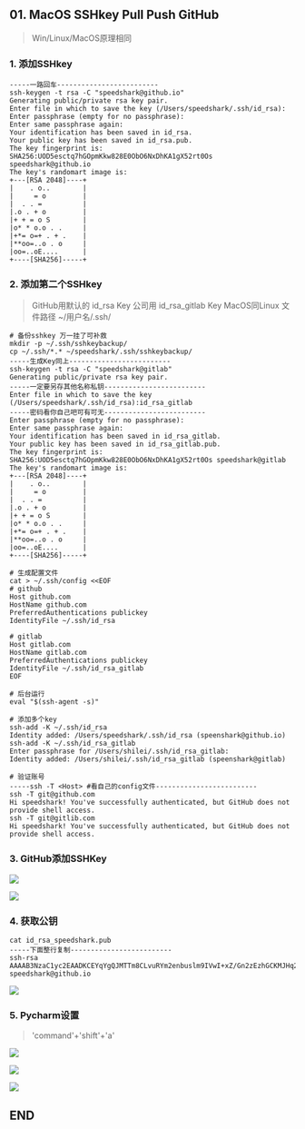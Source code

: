 ## 01. MacOS SSHkey Pull Push GitHub

> Win/Linux/MacOS原理相同

### 1. 添加SSHkey
````
-----一路回车-------------------------
ssh-keygen -t rsa -C "speedshark@github.io"
Generating public/private rsa key pair.
Enter file in which to save the key (/Users/speedshark/.ssh/id_rsa):
Enter passphrase (empty for no passphrase): 
Enter same passphrase again: 
Your identification has been saved in id_rsa.
Your public key has been saved in id_rsa.pub.
The key fingerprint is:
SHA256:UOD5esctq7hGOpmKkw828E0ObO6NxDhKA1gX52rt0Os speedshark@github.io
The key's randomart image is:
+---[RSA 2048]----+
|    . o..        |
|     = o         |
|  . . =          |
|.o . + o         |
|+ + = o S        |
|o* * o.o . .     |
|+*= o=+ . + .    |
|**oo=..o . o     |
|oo=..oE....      |
+----[SHA256]-----+
````



### 2. 添加第二个SSHkey

> GitHub用默认的 id_rsa Key
> 公司用 id_rsa_gitlab Key
> MacOS同Linux 文件路径 ~/用户名/.ssh/

````
# 备份sshkey 万一挂了可补救
mkdir -p ~/.ssh/sshkeybackup/
cp ~/.ssh/*.* ~/speedshark/.ssh/sshkeybackup/
-----生成Key同上-------------------------
ssh-keygen -t rsa -C "speedshark@gitlab"
Generating public/private rsa key pair.
-----一定要另存其他名称私钥-------------------------
Enter file in which to save the key (/Users/speedshark/.ssh/id_rsa):id_rsa_gitlab
-----密码看你自己吧可有可无-------------------------
Enter passphrase (empty for no passphrase): 
Enter same passphrase again: 
Your identification has been saved in id_rsa_gitlab.
Your public key has been saved in id_rsa_gitlab.pub.
The key fingerprint is:
SHA256:UOD5esctq7hGOpmKkw828E0ObO6NxDhKA1gX52rt0Os speedshark@gitlab
The key's randomart image is:
+---[RSA 2048]----+
|    . o..        |
|     = o         |
|  . . =          |
|.o . + o         |
|+ + = o S        |
|o* * o.o . .     |
|+*= o=+ . + .    |
|**oo=..o . o     |
|oo=..oE....      |
+----[SHA256]-----+

# 生成配置文件
cat > ~/.ssh/config <<EOF
# github
Host github.com
HostName github.com
PreferredAuthentications publickey
IdentityFile ~/.ssh/id_rsa

# gitlab
Host gitlab.com
HostName gitlab.com
PreferredAuthentications publickey
IdentityFile ~/.ssh/id_rsa_gitlab
EOF

# 后台运行
eval "$(ssh-agent -s)"

# 添加多个key
ssh-add -K ~/.ssh/id_rsa
Identity added: /Users/speedshark/.ssh/id_rsa (speenshark@github.io)
ssh-add -K ~/.ssh/id_rsa_gitlab
Enter passphrase for /Users/shilei/.ssh/id_rsa_gitlab:
Identity added: /Users/shilei/.ssh/id_rsa_gitlab (speenshark@gitlab)

# 验证账号
-----ssh -T <Host> #看自己的config文件-------------------------
ssh -T git@github.com 
Hi speedshark! You've successfully authenticated, but GitHub does not provide shell access.
ssh -T git@gitlib.com           
Hi speedshark! You've successfully authenticated, but GitHub does not provide shell access.
````

### 3. GitHub添加SSHKey
![](.01.开启SSHPullPush_images/1f83393a.png)

![](.01.开启SSHPullPush_images/9372c9c6.png)

### 4. 获取公钥
````
cat id_rsa_speedshark.pub
-----下面整行复制-------------------------
ssh-rsa AAAAB3NzaC1yc2EAADKCEYqYgQJMTTm8CLvuRYm2enbuslm9IVwI+xZ/Gn2zEzhGCKMJHq2TLNSMzss/iB0/o5JJ4pCQQ4+g3pMMsLXNjuim6M+DJH6btI/KFXft0YHn+3m5yRY2Q9re8hm36jToNpAJO1Yq//hvyKdqNr8AVrmBTWMRXgbOF82lWJNrxf0ONNdEKiXkki+BmkcdBJqua4C1g/eUGqMHsDMM9ErEkpOkhT/H/gs+7cvwVE3AkIi4Mt+KASN5Klu2CAwGyyR7GewVjUKCX9oM9nwJyf00i7gU9GGaduSVcUyR417SuItbzqC8yhZqPXeWSAZklfyG76GyrlkwSoFpA3RoANt speedshark@github.io
````

![](.01.开启SSHPullPush_images/28a550c2.png)

### 5. Pycharm设置

> 'command'+'shift'+'a'

![](.01.开启SSHPullPush_images/3dd9d8e2.png)

![](.01.开启SSHPullPush_images/1fa8bfbf.png)

![](.01.开启SSHPullPush_images/bd548b67.png)

## END



